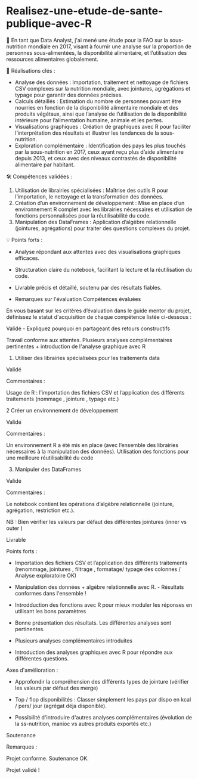 # Realisez-une-etude-de-sante-publique-avec-R
🎯 En tant que Data Analyst, j'ai mené une étude pour la FAO sur la sous-nutrition mondiale en 2017, visant à fournir une analyse sur la proportion de personnes sous-alimentées, la disponibilité alimentaire, et l’utilisation des ressources alimentaires globalement.

🔑 Réalisations clés :
- Analyse des données : Importation, traitement et nettoyage de fichiers CSV complexes sur la nutrition mondiale, avec jointures, agrégations et typage pour garantir des données précises.
- Calculs détaillés : Estimation du nombre de personnes pouvant être nourries en fonction de la disponibilité alimentaire mondiale et des produits végétaux, ainsi que l’analyse de l’utilisation de la disponibilité intérieure pour l’alimentation humaine, animale et les pertes.
- Visualisations graphiques : Création de graphiques avec R pour faciliter l’interprétation des résultats et illustrer les tendances de la sous-nutrition.
- Exploration complémentaire : Identification des pays les plus touchés par la sous-nutrition en 2017, ceux ayant reçu plus d’aide alimentaire depuis 2013, et ceux avec des niveaux contrastés de disponibilité alimentaire par habitant.

🛠 Compétences validées :
1. Utilisation de librairies spécialisées : Maîtrise des outils R pour l’importation, le nettoyage et la transformation des données.
2. Création d’un environnement de développement : Mise en place d’un environnement R complet avec les librairies nécessaires et utilisation de fonctions personnalisées pour la réutilisabilité du code.
3. Manipulation des DataFrames : Application d’algèbre relationnelle (jointures, agrégations) pour traiter des questions complexes du projet.

💡 Points forts :
- Analyse répondant aux attentes avec des visualisations graphiques efficaces.
- Structuration claire du notebook, facilitant la lecture et la réutilisation du code.
- Livrable précis et détaillé, soutenu par des résultats fiables.

- Remarques sur l'évaluation
Compétences évaluées

En vous basant sur les critères d’évaluation dans le guide mentor du projet, définissez le statut d'acquisition de chaque compétence listée ci-dessous :

Validé - Expliquez pourquoi en partageant des retours constructifs

Travail conforme aux attentes. Plusieurs analyses complémentaires pertinentes + introduction de l'analyse graphique avec R

1. Utiliser des librairies spécialisées pour les traitements data

Validé 

Commentaires :

Usage de R : l’importation des fichiers CSV et l’application des différents traitements (nommage , jointure , typage etc.)

2 Créer un environnement de développement

Validé 

Commentaires :

Un environnement R a été mis en place (avec l’ensemble des librairies nécessaires à la manipulation des données). Utilisation des fonctions pour une meilleure réutilisabilité du code 

3. Manipuler des DataFrames

Validé

Commentaires :

 Le notebook contient les opérations d’algèbre relationnelle (jointure, agrégation, restriction etc.).

NB : Bien vérifier les valeurs par défaut des différentes jointures (inner vs outer )

Livrable

Points forts :

- Importation des fichiers CSV et l’application des différents traitements (renommage, jointures , filtrage , formatage/ typage des colonnes / Analyse exploratoire OK)

- Manipulation des données + algèbre relationnelle avec R. - Résultats conformes dans l'ensemble !

- Introdduction des fonctions avec R pour mieux moduler les réponses en utilisant les bons paramètres 

- Bonne présentation des résultats. Les différentes analyses sont pertinentes.

- Plusieurs analyses complémentaires introduites 

- Introduction des analyses graphiques avec R pour répondre aux différentes questions.

 Axes d'amélioration :

- Approfondir la compréhension des différents types de jointure (vérifier les valeurs par défaut des merge)

- Top / flop disponibilités  : Classer simplement les pays par dispo en kcal / pers/ jour (agrégat déja disponible).   

 - Possibilité d'introduire d'autres analyses complémentaires (évolution de la ss-nutrition, manioc vs autres produits exportés etc.)

Soutenance

Remarques :

Projet conforme. Soutenance OK.  

Projet validé !
